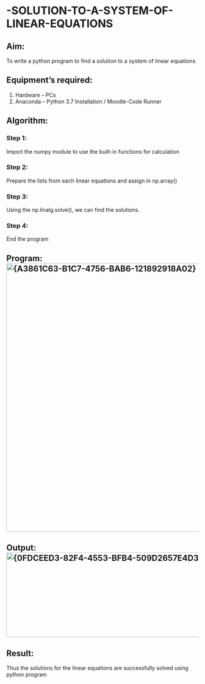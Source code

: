 # -SOLUTION-TO-A-SYSTEM-OF-LINEAR-EQUATIONS
## Aim:
To write a python program to find a solution to a system of linear equations.
## Equipment’s required:
1. 	Hardware – PCs
2. 	Anaconda – Python 3.7 Installation / Moodle-Code Runner
## Algorithm:
### Step 1: 
Import the numpy module to use the built-in functions for calculation
### Step 2: 
Prepare the lists from each linear equations and assign in np.array()
### Step 3: 
Using the np.linalg.solve(), we can find the solutions.
### Step 4: 
End the program
## Program:<img width="1295" height="702" alt="{A3861C63-B1C7-4756-BAB6-121892918A02}" src="https://github.com/user-attachments/assets/23b801f5-23a6-4431-9986-a0d009ac8bf8" />


## Output:<img width="1282" height="221" alt="{0FDCEED3-82F4-4553-BFB4-509D2657E4D3}" src="https://github.com/user-attachments/assets/65fb3685-e1a0-46a1-ac1f-a5844920ae3b" />


## Result: 
Thus the solutions for the linear equations are successfully solved using python program

